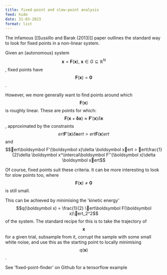 ```yaml
---
title: fixed-point and slow-point analysis
feed: hide
date: 31-03-2023
format: list
---
```



The infamous [[Sussillo and Barak (2013)]] paper outlines the standard way to look for fixed points in a non-linear system. 

Given an (autonomous) system $$\boldsymbol x = \boldsymbol F(\boldsymbol x),\ \boldsymbol x\in G\subseteq \mathbb{R}^N$$, fixed points have $$\boldsymbol F(\boldsymbol x) = \boldsymbol 0$$.

However, we more generally want to find points around which $$\boldsymbol F(\boldsymbol x)$$ is roughly linear. These are points for which: $$\boldsymbol F(\boldsymbol x + \boldsymbol \delta \boldsymbol x)\approx \boldsymbol F'(\boldsymbol x)\delta \boldsymbol x$$, approximated by the constraints $$ert\boldsymbol F'(\boldsymbol x)\delta \boldsymbol xert > ert\boldsymbol F(\boldsymbol x)ert$$ and $$ert\boldsymbol F'(\boldsymbol x)\delta \boldsymbol xert > ert\frac{1}{2}\delta \boldsymbol x^\intercal\boldsymbol F''(\boldsymbol x)\delta \boldsymbol xert$$

Of course, fixed points suit these criteria. It can be more interesting to look for slow points too, where $$\boldsymbol F(\boldsymbol x) \neq \boldsymbol 0$$ is still small.

This can be achieved by minimising the 'kinetic energy' $$q(\boldsymbol x) = \frac{1}{2} \ert\boldsymbol F(\boldsymbol x)\ert_2^2$$ of the system. The standard recipe for this is to take the trajectory of $$\boldsymbol x$$ for a given trial, subsample from it, corrupt the sample with some small white noise, and use this as the starting point to locally minimising $$q(\boldsymbol x)$$.


See 'fixed-point-finder' on Github for a tensorflow example
